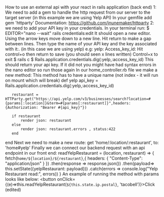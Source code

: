 How to use an external api with your react in rails application (back end)
1: We need to add a gem to handle the http request from our server to the target server (in this example we are using Yelp API)
In your gemfile add gem 'httparty'
Documentation: https://github.com/jnunemaker/httparty
2: we need to add your API key in your credentials.
In your terminal run:
$ EDITOR="nano --wait" rails credentials:edit
It should open a new editor.
Using the arrow keys move down to a new line. Hit return to make a gap between lines. Then type the name of your API key and the key associated with it:. (in this case we are using yelp) e.g:
yelp:
 Access_key_id: <yourkeyhere>
Hit control+o then return to save (you should seen x lines written)
Control+x to exit
$ rails c
$ Rails.application.credentials.dig(:yelp,:access_key_id)
This should return your api key. If it did not you might have had syntax errors in the nano editor so run those again
In our home_controller.rb file we make a new method:
This method has to have a unique name (not index - it will run on mount which will break)
def yelp
       api_key = Rails.application.credentials.dig(:yelp,:access_key_id)
 
       restaurant = HTTParty.get("https://api.yelp.com/v3/businesses/search?location=#{params[:location]}&term=#{params[:restaurant]}",headers: {Authorization: "Bearer #{api_key}"})
      
       if restaurant
           render json: restaurant
       else
           render json: restaurant.errors , status:422
       end
   end
Next we need to make a new route:
get 'home/:location/:restaurant', to: 'home#yelp'
Finally we can connect our backend request with an api endpoint in our front end:
readYelpRestaurant = (location, restaurant) => {
     fetch(`home/${location}/${restaurant}`,{
       headers: {
         "Content-Type": "application/json"
       }
     })
     .then(response => response.json())
     .then(payload=> this.setState({yelpRestaurant: payload}))
     .catch(errors => console.log("Yelp Restaurant read:", errors))
   }
An example of running the method with params looks like below:
 <button  onClick={(e)=>this.readYelpRestaurant(`${this.state.ip.postal}`, 'tacobell')}>Click</button> (edited) 
